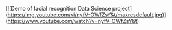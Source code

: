 [![Demo of facial recognition Data Science project]
(https://img.youtube.com/vi/nyfV-OWfZsY&t/maxresdefault.jpg)]
(https://www.youtube.com/watch?v=nyfV-OWfZsY&t)
